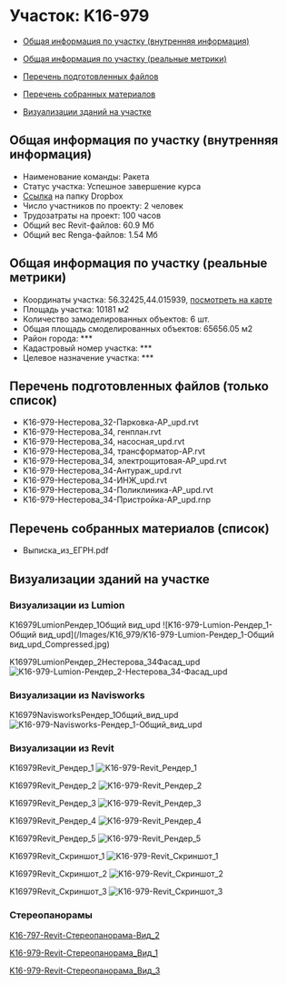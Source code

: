 # Участок: K16-979

* [Общая информация по участку (внутренняя информация)](#Chapter1)

* [Общая информация по участку (реальные метрики)](#Chapter2)

* [Перечень подготовленных файлов](#Chapter3)

* [Перечень собранных материалов](#Chapter4)

* [Визуализации зданий на участке](#Chapter5)

## <a id="Chapter1"></a> Общая информация по участку (внутренняя информация)
+ Наименование команды: Ракета
+ Статус участка: Успешное завершение курса
+ [Ссылка](https://www.dropbox.com/sh/wvvgv1nw1iqred9/AABm58FPL5TntRUbtjfDpQEra/K16_979?dl=0) на папку Dropbox
+ Число участников по проекту: 2 человек
+ Трудозатраты на проект: 100 часов
+ Общий вес Revit-файлов: 60.9 Мб
+ Общий вес Renga-файлов: 1.54 Мб
## <a id="Chapter2"></a> Общая информация по участку (реальные метрики)
+ Координаты участка: 56.32425,44.015939, [посмотреть на карте](https://yandex.ru/maps/47/nizhny-novgorod/?ll=44.015939%2C56.32425&z=19)
+ Площадь участка: 10181 м2
+ Количество замоделированных объектов: 6 шт.
+ Общая площадь смоделированных объектов: 65656.05 м2
+ Район города: *** 
+ Кадастровый номер участка: *** 
+ Целевое назначение участка: *** 
## <a id="Chapter3"></a> Перечень подготовленных файлов (только список)
+ K16-979-Нестерова_32-Парковка-АР_upd.rvt
+ K16-979-Нестерова_34, генплан.rvt
+ K16-979-Нестерова_34, насосная_upd.rvt
+ K16-979-Нестерова_34, трансформатор-АР.rvt
+ K16-979-Нестерова_34, электрощитовая-АР_upd.rvt
+ K16-979-Нестерова_34-Антураж_upd.rvt
+ K16-979-Нестерова_34-ИНЖ_upd.rvt
+ K16-979-Нестерова_34-Поликлиника-АР_upd.rvt
+ K16-979-Нестерова_34-Пристройка-АР_upd.rnp
## <a id="Chapter4"></a> Перечень собранных материалов (список)
+ Выписка_из_ЕГРН.pdf
## <a id="Chapter5"></a> Визуализации зданий на участке
### Визуализации из Lumion
K16979LumionРендер_1Общий вид_upd
![K16-979-Lumion-Рендер_1-Общий вид_upd](/Images/K16_979/K16-979-Lumion-Рендер_1-Общий вид_upd_Compressed.jpg)

K16979LumionРендер_2Нестерова_34Фасад_upd
![K16-979-Lumion-Рендер_2-Нестерова_34-Фасад_upd](/Images/K16_979/K16-979-Lumion-Рендер_2-Нестерова_34-Фасад_upd_Compressed.jpg)

### Визуализации из Navisworks
K16979NavisworksРендер_1Общий_вид_upd
![K16-979-Navisworks-Рендер_1-Общий_вид_upd](/Images/K16_979/K16-979-Navisworks-Рендер_1-Общий_вид_upd_Compressed.jpg)

### Визуализации из Revit
K16979Revit_Рендер_1
![K16-979-Revit_Рендер_1](/Images/K16_979/K16-979-Revit_Рендер_1_Compressed.jpg)

K16979Revit_Рендер_2
![K16-979-Revit_Рендер_2](/Images/K16_979/K16-979-Revit_Рендер_2_Compressed.jpg)

K16979Revit_Рендер_3
![K16-979-Revit_Рендер_3](/Images/K16_979/K16-979-Revit_Рендер_3_Compressed.jpg)

K16979Revit_Рендер_4
![K16-979-Revit_Рендер_4](/Images/K16_979/K16-979-Revit_Рендер_4_Compressed.jpg)

K16979Revit_Рендер_5
![K16-979-Revit_Рендер_5](/Images/K16_979/K16-979-Revit_Рендер_5_Compressed.jpg)

K16979Revit_Скриншот_1
![K16-979-Revit_Скриншот_1](/Images/K16_979/K16-979-Revit_Скриншот_1_Compressed.jpg)

K16979Revit_Скриншот_2
![K16-979-Revit_Скриншот_2](/Images/K16_979/K16-979-Revit_Скриншот_2_Compressed.jpg)

K16979Revit_Скриншот_3
![K16-979-Revit_Скриншот_3](/Images/K16_979/K16-979-Revit_Скриншот_3_Compressed.jpg)

### Стереопанорамы
[K16-797-Revit-Стереопанорама-Вид_2](https://pano.autodesk.com/pano.html?url=jpgs/7310ea15-fb00-4b9e-855c-fc663f7ff157&version=2)

[K16-979-Revit-Стереопанорама_Вид_1](https://pano.autodesk.com/pano.html?url=jpgs/f0e1d703-e849-4e5c-9b26-31c6bd83fd26&version=2)

[K16-979-Revit-Стереопанорама_Вид_3](https://pano.autodesk.com/pano.html?url=jpgs/830bc271-4088-44c4-a230-e5aca528288b&version=2)

